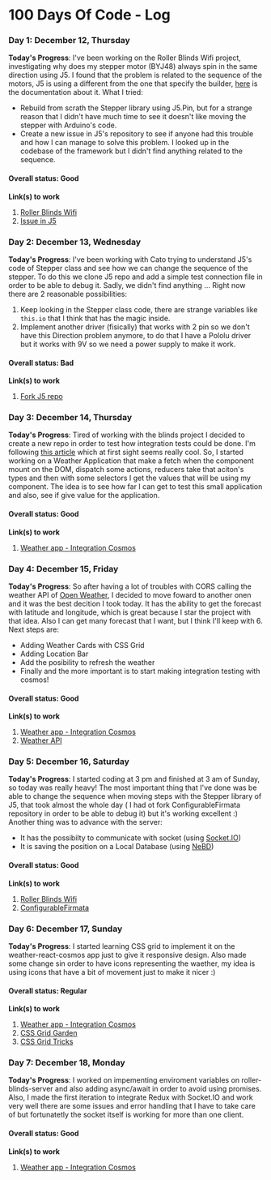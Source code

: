 # 100 Days Of Code - Log

### Day 1: December 12, Thursday

**Today's Progress**: I've been working on the Roller Blinds Wifi project, investigating why does my stepper motor (BYJ48) always spin in the same direction using J5. I found that the problem is related to the sequence of the motors, J5 is using a different from the one that specify the builder, [here](http://eeshop.unl.edu/pdf/Stepper+Driver.pdf) is the documentation about it. What I tried:
- Rebuild from scrath the Stepper library using J5.Pin, but for a strange reason that I didn't have much time to see it doesn't like moving the stepper with Arduino's code.
- Create a new issue in J5's repository to see if anyone had this trouble and how I can manage to solve this problem. I looked up in the codebase of the framework but I didn't find anything related to the sequence.

#### Overall status: Good

**Link(s) to work**
1. [Roller Blinds Wifi](https://github.com/EmaSuriano/roller-blinds-wifi)
2. [Issue in J5](https://github.com/rwaldron/johnny-five/issues/1424)

### Day 2: December 13, Wednesday

**Today's Progress**: I've been working with Cato trying to understand J5's code of Stepper class and see how we can change the sequence of the stepper. To do this we clone J5 repo and add a simple test connection file in order to be able to debug it. Sadly, we didn't find anything ... Right now there are 2 reasonable possibilities:
1. Keep looking in the Stepper class code, there are strange variables like `this.io` that I think that has the magic inside.
2. Implement another driver (fisically) that works with 2 pin so we don't have this Direction problem anymore, to do that I have a Pololu driver but it works with 9V so we need a power supply to make it work.

#### Overall status: Bad

**Link(s) to work**
1. [Fork J5 repo](https://github.com/EmaSuriano/johnny-five)

### Day 3: December 14, Thursday

**Today's Progress**: Tired of working with the blinds project I decided to create a new repo in order to test how integration tests could be done. I'm following [this article](https://medium.com/@skidding/testing-react-components-30516bc6a1b3) which at first sight seems really cool. So, I started working on a Weather Application that make a fetch when the component mount on the DOM, dispatch some actions, reducers take that aciton's types and then with some selectors I get the values that will be using my component. The idea is to see how far I can get to test this small application and also, see if give value for the application.

#### Overall status: Good

**Link(s) to work**
1. [Weather app - Integration Cosmos](https://github.com/EmaSuriano/weather-app-integration-test-cosmos)

### Day 4: December 15, Friday

**Today's Progress**: So after having a lot of troubles with CORS calling the weather API of [Open Weather](https://openweathermap.org/ap), I decided to move foward to another onen and it was the best decition I took today. It has the ability to get the forecast with latitude and longitude, which is great because I star the project with that idea. Also I can get many forecast that I want, but I think I'll keep with 6. Next steps are:
* Adding Weather Cards with CSS Grid
* Adding Location Bar
* Add the posibility to refresh the weather
* Finally and the more important is to start making integration testing with cosmos!

#### Overall status: Good

**Link(s) to work**
1. [Weather app - Integration Cosmos](https://github.com/EmaSuriano/weather-app-integration-test-cosmos)
2. [Weather API](https://www.apixu.com/)

### Day 5: December 16, Saturday

**Today's Progress**: I started coding at 3 pm  and finished at 3 am of Sunday, so today was really heavy! The most important thing that I've done was be able to change the sequence when moving steps with the Stepper library of J5, that took almost the whole day ( I had ot fork ConfigurableFirmata repository in order to be able to debug it) but it's working excellent :) Another thing was to advance with the server: 
* It has the possibilty to communicate with socket (using [Socket.IO](https://socket.io))
* It is saving the position on a Local Database (using [NeBD](https://github.com/louischatriot/nedb))

#### Overall status: Good

**Link(s) to work**
1. [Roller Blinds Wifi](https://github.com/EmaSuriano/roller-blinds-wifi)
2. [ConfigurableFirmata](https://github.com/EmaSuriano/ConfigurableFirmata)

### Day 6: December 17, Sunday

**Today's Progress**: I started learning CSS grid to implement it on the weather-react-cosmos app just to give it responsive design. Also made some change sin order to have icons representing the waether, my idea is using icons that have a bit of movement just to make it nicer :) 

#### Overall status: Regular

**Link(s) to work**
1. [Weather app - Integration Cosmos](https://github.com/EmaSuriano/weather-app-integration-test-cosmos)
2. [CSS Grid Garden](http://cssgridgarden.com/)
3. [CSS Grid Tricks](https://css-tricks.com/snippets/css/complete-guide-grid/)

### Day 7: December 18, Monday

**Today's Progress**: I worked on impementing enviroment variables on roller-blinds-server and also adding async/await in order to avoid using promises. Also, I made the first iteration to integrate Redux with Socket.IO and work very well there are some issues and error handling that I have to take care of but fortunatetly the socket itself is working for more than one client.

#### Overall status: Good

**Link(s) to work**
1. [Weather app - Integration Cosmos](https://github.com/EmaSuriano/weather-app-integration-test-cosmos)

